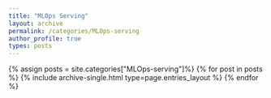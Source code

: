 ```yaml
---
title: "MLOps Serving"
layout: archive
permalink: /categories/MLOps-serving
author_profile: true
types: posts
---
```


{% assign posts = site.categories["MLOps-serving"]%}
{% for post in posts %}
  {% include archive-single.html type=page.entries_layout %}
{% endfor %}